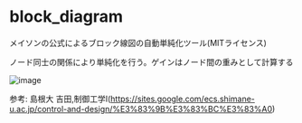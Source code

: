 # block_diagram
メイソンの公式によるブロック線図の自動単純化ツール(MITライセンス)

ノード同士の関係により単純化を行う。ゲインはノード間の重みとして計算する

![image](https://github.com/Herotako/block_diagram/assets/127956962/2cd0be19-37ba-497d-88b8-db7e81d820b1)


参考: 島根大 吉田,制御工学Ⅰ(https://sites.google.com/ecs.shimane-u.ac.jp/control-and-design/%E3%83%9B%E3%83%BC%E3%83%A0)
